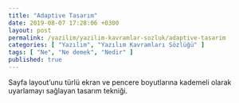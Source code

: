 ```yaml
---
title: "Adaptive Tasarım"
date: 2019-08-07 17:28:06 +0300
layout: post
permalink: /yazilim/yazilim-kavramlar-sozluk/adaptive-tasarim
categories: [ "Yazılım", "Yazılım Kavramları Sözlüğü" ]
tags: [ "Ne", "Ne demek", "Nedir" ]
published: true
---
```


Sayfa layout’unu türlü ekran ve pencere boyutlarına kademeli olarak uyarlamayı sağlayan tasarım tekniği.